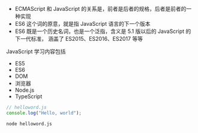 - ECMAScript 和 JavaScript 的关系是，前者是后者的规格，后者是前者的一种实现
- ES6 这个词的原意，就是指 JavaScript 语言的下一个版本
- ES6 既是一个历史名词，也是一个泛指，含义是 5.1 版以后的 JavaScript 的下一代标准，
  涵盖了 ES2015、ES2016、ES2017 等等

JavaScript 学习内容包括

- ES5
- ES6
- DOM
- 浏览器
- Node.js
- TypeScript

```js
// helloword.js
console.log("Hello, world");
```

```sh
node helloword.js
```
